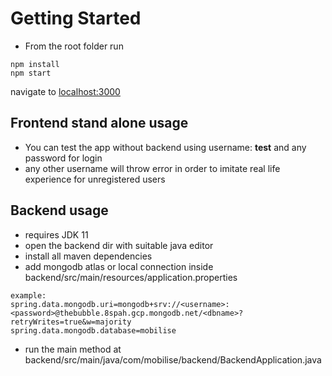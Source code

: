 # Getting Started

- From the root folder run

```
npm install
npm start
```

navigate to [localhost:3000](http://localhost:3000/)

## Frontend stand alone usage

- You can test the app without backend using username: **test** and any password for login
- any other username will throw error in order to imitate real life experience for unregistered users

## Backend usage

- requires JDK 11
- open the backend dir with suitable java editor
- install all maven dependencies
- add mongodb atlas or local connection inside backend/src/main/resources/application.properties

```
example:
spring.data.mongodb.uri=mongodb+srv://<username>:<password>@thebubble.8spah.gcp.mongodb.net/<dbname>?retryWrites=true&w=majority
spring.data.mongodb.database=mobilise

```

- run the main method at backend/src/main/java/com/mobilise/backend/BackendApplication.java
